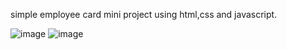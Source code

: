 simple employee card mini project using html,css and javascript.




![image](https://github.com/user-attachments/assets/fb82868d-a675-4430-8ab6-334faccf09c3)
![image](https://github.com/user-attachments/assets/f634ff05-437d-4b60-a88d-c0d9175c0e57)

